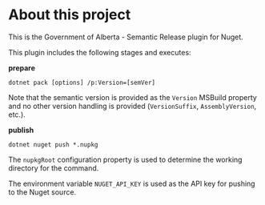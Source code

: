 # About this project
This is the Government of Alberta - Semantic Release plugin for Nuget.

This plugin includes the following stages and executes:

**prepare**

`dotnet pack [options] /p:Version=[semVer]`

Note that the semantic version is provided as the `Version` MSBuild property and no other version handling is provided (`VersionSuffix`, `AssemblyVersion`, etc.).

**publish**

`dotnet nuget push *.nupkg`

The `nupkgRoot` configuration property is used to determine the working directory for the command.

The environment variable `NUGET_API_KEY` is used as the API key for pushing to the Nuget source.
